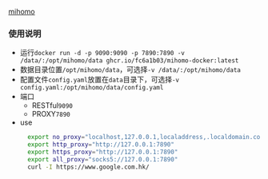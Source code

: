 [mihomo](https://github.com/MetaCubeX/mihomo/tree/Alpha)

### 使用说明
- 运行`docker run -d -p 9090:9090 -p 7890:7890 -v /data/:/opt/mihomo/data ghcr.io/fc6a1b03/mihomo-docker:latest`
- 数据目录位置`/opt/mihomo/data`，可选择`-v /data/:/opt/mihomo/data`
- 配置文件`config.yaml`放置在`data`目录下，可选择`-v config.yaml:/opt/mihomo/data/config.yaml`
- 端口
  - RESTful`9090`
  - PROXY`7890`
- use
  ```bash
    export no_proxy="localhost,127.0.0.1,localaddress,.localdomain.com"
    export http_proxy="http://127.0.0.1:7890"
    export https_proxy="http://127.0.0.1:7890"
    export all_proxy="socks5://127.0.0.1:7890"
    curl -I https://www.google.com.hk/
  ```
